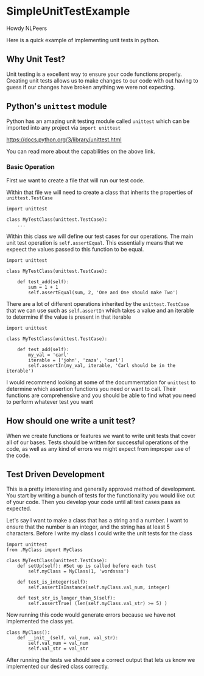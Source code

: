 # SimpleUnitTestExample

Howdy NLPeers

Here is a quick example of implementing unit tests in python.

## Why Unit Test?

Unit testing is a excellent way to ensure your code functions properly. Creating unit tests allows us to make changes to our code with out having to guess if our changes have broken anything we were not expecting.


## Python's `unittest` module

Python has an amazing unit testing module called `unittest` which can be imported into any project via `import unittest`

https://docs.python.org/3/library/unittest.html 

You can read more about the capabilities on the above link.

### Basic Operation
First we want to create a file that will run our test code.

Within that file we will need to create a class that inherits the properties of `unittest.TestCase`

```
import unittest

class MyTestClass(unittest.TestCase):
    ...
```

Within this class we will define our test cases for our operations. The main unit test operation is `self.assertEqual`. This essentially means that we expeect the values passed to this function to be equal.


```
import unittest

class MyTestClass(unittest.TestCase):
    
    def test_add(self):
        sum = 1 + 1
        self.assertEqual(sum, 2, 'One and One should make Two')
```

There are a lot of different operations inherited by the `unittest.TestCase` that we can use such as `self.assertIn` which takes a value and an iterable to determine if the value is present in that iterable

```
import unittest

class MyTestClass(unittest.TestCase):
    
    def test_add(self):
        my_val = 'carl'
        iterable = ['john', 'zaza', 'carl']
        self.assertIn(my_val, iterable, 'Carl should be in the iterable')
```

I would recommend looking at some of the docummentation for `unittest` to determine which assertion functions you need or want to call. Their functions are comprehensive and you should be able to find what you need to perform whatever test you want 

## How should one write a unit test?

When we create functions or features we want to write unit tests that cover all of our bases. Tests should be written for successful operations of the code, as well as any kind of errors we might expect from improper use of the code.


## Test Driven Development

This is a pretty interesting and generally approved method of development. You start by writing a bunch of tests for the functionality you would like out of your code. Then you develop your code until all test cases pass as expected. 

Let's say I want to make a class that has a string and a number. I want to ensure that the number is an integer, and the string has at least 5 characters. Before I write my class I could write the unit tests for the class 

```
import unittest
from .MyClass import MyClass

class MyTestClass(unittest.TestCase):
    def setUp(self): #Set up is called before each test
        self.myClass = MyClass(1, 'wordssss')
    
    def test_is_integer(self):
        self.assertIsInstance(self.myClass.val_num, integer)
    
    def test_str_is_longer_than_5(self):
        self.assertTrue( (len(self.myClass.val_str) >= 5) )

```

Now running this code would generate errors because we have not implemented the class yet.

```
class MyClass():
    def __init__(self, val_num, val_str):
        self.val_num = val_num
        self.val_str = val_str
```

After running the tests we should see a correct output that lets us know we implemented our desired class correctly.

